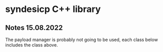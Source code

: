 # syndesicp C++ library


## Notes 15.08.2022

The payload manager is probably not going to be used, each class below includes the class above.